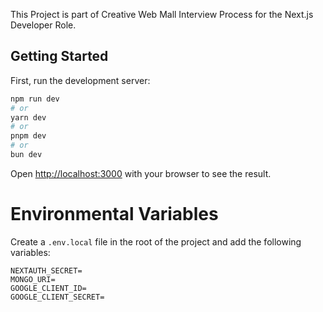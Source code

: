 This Project is part of Creative Web Mall Interview Process for the Next.js Developer Role.

## Getting Started

First, run the development server:

```bash
npm run dev
# or
yarn dev
# or
pnpm dev
# or
bun dev
```

Open [http://localhost:3000](http://localhost:3000) with your browser to see the result.

# Environmental Variables

Create a `.env.local` file in the root of the project and add the following variables:

```
NEXTAUTH_SECRET=
MONGO_URI=
GOOGLE_CLIENT_ID=
GOOGLE_CLIENT_SECRET=
```